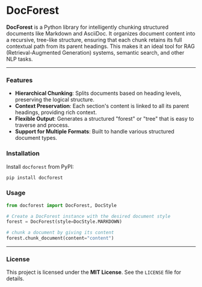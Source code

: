 # DocForest

**DocForest** is a Python library for intelligently chunking structured documents like Markdown and AsciiDoc. It organizes document content into a recursive, tree-like structure, ensuring that each chunk retains its full contextual path from its parent headings. This makes it an ideal tool for RAG (Retrieval-Augmented Generation) systems, semantic search, and other NLP tasks.

-----

### Features

  * **Hierarchical Chunking**: Splits documents based on heading levels, preserving the logical structure.
  * **Context Preservation**: Each section's content is linked to all its parent headings, providing rich context.
  * **Flexible Output**: Generates a structured "forest" or "tree" that is easy to traverse and process.
  * **Support for Multiple Formats**: Built to handle various structured document types.

### Installation

Install `docforest` from PyPI:

```bash
pip install docforest
```

### Usage

```python
from docforest import DocForest, DocStyle

# Create a DocForest instance with the desired document style
forest = DocForest(style=DocStyle.MARKDOWN)

# chunk a document by giving its content
forest.chunk_document(content="content")
```

-----

### License

This project is licensed under the **MIT License**. See the `LICENSE` file for details.

